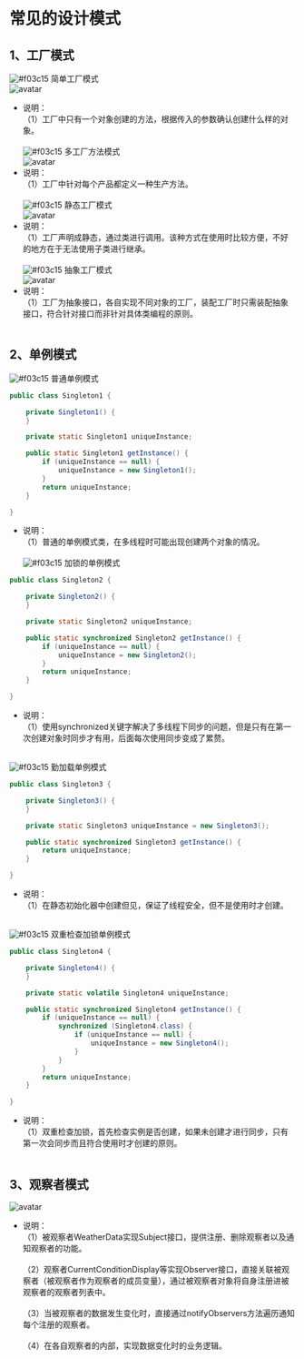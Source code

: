 # 常见的设计模式
## 1、工厂模式
![#f03c15](https://placehold.it/15/f03c15/000000?text=+) 简单工厂模式<br>
![avatar](http://123.207.107.215/images/designpattern/simplefactory.jpg)<br>
* 说明：<br>
（1）工厂中只有一个对象创建的方法，根据传入的参数确认创建什么样的对象。<br><br>
![#f03c15](https://placehold.it/15/f03c15/000000?text=+) 多工厂方法模式<br>
![avatar](http://123.207.107.215/images/designpattern/multifactory.jpg)<br>
* 说明：<br>
（1）工厂中针对每个产品都定义一种生产方法。<br><br>
![#f03c15](https://placehold.it/15/f03c15/000000?text=+) 静态工厂模式<br>
![avatar](http://123.207.107.215/images/designpattern/staticfactory.jpg)<br>
* 说明：<br>
（1）工厂声明成静态，通过类进行调用。该种方式在使用时比较方便，不好的地方在于无法使用子类进行继承。<br><br>
![#f03c15](https://placehold.it/15/f03c15/000000?text=+) 抽象工厂模式<br>
![avatar](http://123.207.107.215/images/designpattern/abstractfactory.jpg)<br>
* 说明：<br>
（1）工厂为抽象接口，各自实现不同对象的工厂，装配工厂时只需装配抽象接口，符合针对接口而非针对具体类编程的原则。<br><br>
## 2、单例模式
![#f03c15](https://placehold.it/15/f03c15/000000?text=+) 普通单例模式<br>
```java
public class Singleton1 {

    private Singleton1() {
    }

    private static Singleton1 uniqueInstance;

    public static Singleton1 getInstance() {
        if (uniqueInstance == null) {
            uniqueInstance = new Singleton1();
        }
        return uniqueInstance;
    }

}
```
* 说明：<br>
（1）普通的单例模式类，在多线程时可能出现创建两个对象的情况。<br><br>
![#f03c15](https://placehold.it/15/f03c15/000000?text=+) 加锁的单例模式<br>
```java
public class Singleton2 {

    private Singleton2() {
    }

    private static Singleton2 uniqueInstance;

    public static synchronized Singleton2 getInstance() {
        if (uniqueInstance == null) {
            uniqueInstance = new Singleton2();
        }
        return uniqueInstance;
    }

}
```
* 说明：<br>
（1）使用synchronized关键字解决了多线程下同步的问题，但是只有在第一次创建对象时同步才有用，后面每次使用同步变成了累赘。<br><br>

![#f03c15](https://placehold.it/15/f03c15/000000?text=+) 勤加载单例模式<br>
```java
public class Singleton3 {

    private Singleton3() {
    }

    private static Singleton3 uniqueInstance = new Singleton3();

    public static synchronized Singleton3 getInstance() {
        return uniqueInstance;
    }

}
```
* 说明：<br>
（1）在静态初始化器中创建但见，保证了线程安全，但不是使用时才创建。<br><br>

![#f03c15](https://placehold.it/15/f03c15/000000?text=+) 双重检查加锁单例模式<br>
```java
public class Singleton4 {

    private Singleton4() {
    }

    private static volatile Singleton4 uniqueInstance;

    public static synchronized Singleton4 getInstance() {
        if (uniqueInstance == null) {
            synchronized (Singleton4.class) {
                if (uniqueInstance == null) {
                    uniqueInstance = new Singleton4();
                }
            }
        }
        return uniqueInstance;
    }

}
```
* 说明：<br>
（1）双重检查加锁，首先检查实例是否创建，如果未创建才进行同步，只有第一次会同步而且符合使用时才创建的原则。<br><br>

## 3、观察者模式
![avatar](http://123.207.107.215/images/designpattern/observer.jpg)<br>

* 说明：<br>
（1）被观察者WeatherData实现Subject接口，提供注册、删除观察者以及通知观察者的功能。<br><br>
（2）观察者CurrentConditionDisplay等实现Observer接口，直接关联被观察者（被观察者作为观察者的成员变量），通过被观察者对象将自身注册进被观察者的观察者列表中。<br><br>
（3）当被观察者的数据发生变化时，直接通过notifyObservers方法遍历通知每个注册的观察者。<br><br>
（4）在各自观察者的内部，实现数据变化时的业务逻辑。<br><br>
